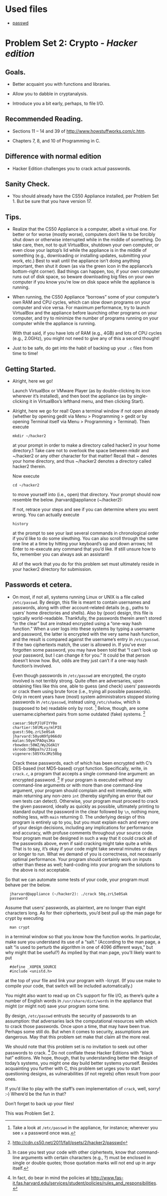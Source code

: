 # Used files

* [passwd](http://cdn.cs50.net/2011/fall/psets/2/hacker2/passwd)

# Problem Set 2: Crypto - *Hacker edition*

## Goals.

* Better acquaint you with functions and libraries.

* Allow you to dabble in cryptanalysis.

* Introduce you a bit early, perhaps, to file I/O.

## Recommended Reading.

* Sections 11 – 14 and 39 of <http://www.howstuffworks.com/c.htm>.

* Chapters 7, 8, and 10 of Programming in C.

## Difference with normal edition

* Hacker Edition challenges you to crack actual passwords.


## Sanity Check.

* You should already have the CS50 Appliance installed, per Problem Set 1. But
be sure that you have version 17.

## Tips.

* Realize that the CS50 Appliance is a computer, albeit a virtual one. For
  better or for worse (mostly worse), computers don’t like to be forcibly shut
  down or otherwise interrupted while in the middle of something. Do take care,
  then, not to quit VirtualBox, shutdown your own computer, or even close your
  laptop’s lid while the appliance is in the middle of something (e.g.,
  downloading or installing updates, submitting your work, etc.) Best to wait
  until the appliance isn’t doing anything important, then shut it down (as via
  the green icon in the appliance’s bottom-right corner). Bad things can
  happen, too, if your own computer runs out of disk space, so beware
  downloading big files on your own computer if you know you’re low on disk
  space while the appliance is running.

* When running, the CS50 Appliance “borrows” some of your computer’s own RAM
  and CPU cycles, which can slow down programs on your computer and vice versa.
  For maximum performance, try to launch VirtualBox and the appliance before
  launching other programs on your computer, and try to minimize the number of
  programs running on your computer while the appliance is running.

  With that said, if you have lots of RAM (e.g., 4GB) and lots of CPU cycles
  (e.g., 2.0GHz), you might not need to give any of this a second thought!

* Just to be safe, do get into the habit of backing up your `.c` files from time
  to time!


## Getting Started.

* Alright, here we go!

  Launch VirtualBox or VMware Player (as by double-clicking its icon wherever
  it’s installed), and then boot the appliance (as by single-clicking it in
  VirtualBox’s lefthand menu, and then clicking Start).

* Alright, here we go for real! Open a terminal window if not open already
  (whether by opening gedit via Menu > Programming > gedit or by opening
  Terminal itself via Menu > Programming > Terminal). Then execute

      mkdir ~/hacker2

  at your prompt in order to make a directory called hacker2 in your home
  directory.1 Take care not to overlook the space between mkdir and ~/hacker2 or
  any other character for that matter! Recall that ~ denotes your home
  directory, and thus ~/hacker2 denotes a directory called hacker2 therein.

  Now execute

      cd ~/hacker2

  to move yourself into (i.e., open) that directory. Your prompt should now
  resemble the below. jharvard@appliance (~/hacker2):

  If not, retrace your steps and see if you can determine where you went wrong.
  You can actually execute

      history

  at the prompt to see your last several commands in chronological order if
  you’d like to do some sleuthing. You can also scroll through the same one
  line at a time by hitting your keyboard’s up and down arrows; hit Enter to
  re-execute any command that you’d like. If still unsure how to fix, remember
  you can always ask an assistant!

  All of the work that you do for this problem set must ultimately reside in
  your hacker2 directory for submission.

## Passwords et cetera.

* On most, if not all, systems running Linux or UNIX is a file called
  `/etc/passwd`. By design, this file is meant to contain usernames and
  passwords, along with other account-related details (e.g., paths to users’
  home directories and shells). Also by (poor) design, this file is typically
  world-readable. Thankfully, the passwords therein aren’t stored “in the
  clear” but are instead encrypted using a “one-way hash function.” When a user
  logs into these systems by typing a username and password, the latter is
  encrypted with the very same hash function, and the result is compared
  against the username’s entry in `/etc/passwd`. If the two ciphertexts match,
  the user is allowed in. If you’ve ever forgotten some password, you may have
  been told that “I can’t look up your password, but I can change it for you.”
  It could be that person doesn’t know how. But, odds are they just can’t if a
  one-way hash function’s involved.

  Even though passwords in `/etc/passwd` are encrypted, the crypto involved is
  not terribly strong. Quite often are adversaries, upon obtaining files like
  this one, able to guess (and check) users’ passwords or crack them using
  brute force (i.e., trying all possible passwords). Only in recent years have
  (most) system administrators stopped storing passwords in `/etc/passwd`,
  instead using `/etc/shadow`, which is (supposed to be) readable only by
  root. [^3] Below, though, are some username:ciphertext pairs from some
  outdated (fake) systems. [^4]

      caesar:50zPJlUFIYY0o 
      chartier:50lMLvy/mlPIE 
      guest:50q.zrL5e0Sak
      jharvard:50yoN9fp966dU 
      malan:50ym7PAOqs3Ko 
      rbowden:50WZ/Wy2GdA1Y
      skroob:50Bpa7n/23iug 
      vigenere:505YXx3Mz50bg

  Crack these passwords, each of which has been encrypted with C’s DES-based
  (not MD5-based) crypt function. Specifically, write, in `crack.c`, a program
  that accepts a single command-line argument: an encrypted password. [^5] If your
  program is executed without any command-line arguments or with more than one
  command-line argument, your program should complain and exit immediately,
  with main returning any non-zero `int` (thereby signifying an error that our
  own tests can detect). Otherwise, your program must proceed to crack the
  given password, ideally as quickly as possible, ultimately printing to
  standard output the password in the clear followed by `\n`, nothing more,
  nothing less, with `main` returning 0. The underlying design of this program is
  entirely up to you, but you must explain each and every one of your design
  decisions, including any implications for performance and accuracy, with
  profuse comments throughout your source code. Your program must be designed
  in such a way that it could crack all of the passwords above, even if said
  cracking might take quite a while. That is to say, it’s okay if your code
  might take several minutes or days or longer to run. What we demand of you is
  correctness, not necessarily optimal performance. Your program should
  certainly work on inputs other than these as well; hard-coding into your
  program the solutions to the above is not acceptable.

[^3]: Take a look at `/etc/passwd` in the appliance, for instance; wherever you see `x` a password once was.
[^4]: http://cdn.cs50.net/2011/fall/psets/2/hacker2/passwd
[^5]: In case you test your code with other ciphertexts, know that command-line arguments with certain characters (e.g., ?) must be enclosed in single or double quotes; those quotation marks will not end up in argv itself.

  So that we can automate some tests of your code, your program must behave per
  the below.

      jharvard@appliance (~/hacker2): ./crack 50q.zrL5e0Sak
      password

  Assume that users’ passwords, as plaintext, are no longer than eight
  characters long. As for their ciphertexts, you’d best pull up the man page
  for crypt by executing

      man crypt

  in a terminal window so that you know how the function works. In particular,
  make sure you understand its use of a “salt.” (According to the man page, a
  salt “is used to perturb the algorithm in one of 4096 different ways,” but why
  might that be useful?) As implied by that man page, you’ll likely want to put

      #define _XOPEN_SOURCE
      #include <unistd.h>

  at the top of your file and link your program with -lcrypt. (If you use make
  to compile your code, that switch will be included automatically.)

  You might also want to read up on C’s support for file I/O, as there’s quite a
  number of English words in `/usr/share/dict/words` in the appliance that might
  (or might not) save your program some time.

  By design, `/etc/passwd` entrusts the security of passwords to an assumption:
  that adversaries lack the computational resources with which to crack those
  passwords. Once upon a time, that may have been true. Perhaps some still do.
  But when it comes to security, assumptions are dangerous. May that this
  problem set make that claim all the more real.

  We should note that this problem set is no invitation to seek out other
  passwords to crack. [^6] Do not conflate these Hacker Editions with “black
  hat” editions. We hope, though, that by understanding better the design of
  today’s systems, you might one day build better systems yourself. Besides
  acquainting you further with C, this problem set urges you to start
  questioning designs, as vulnerabilities (if not regrets) often result from
  poor ones.

  If you’d like to play with the staff’s own implementation of `crack`, well,
  sorry!  :‐)  Where’d be the fun in that?

  Don’t forget to back up your files!

[^6]: In fact, do bear in mind the policies at <http://www.fas-it.fas.harvard.edu/services/student/policies/rules_and_responsibilities>.

This was Problem Set 2.

